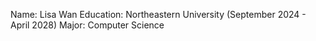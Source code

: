 Name: Lisa Wan
Education: Northeastern University (September 2024 - April 2028)
Major: Computer Science
